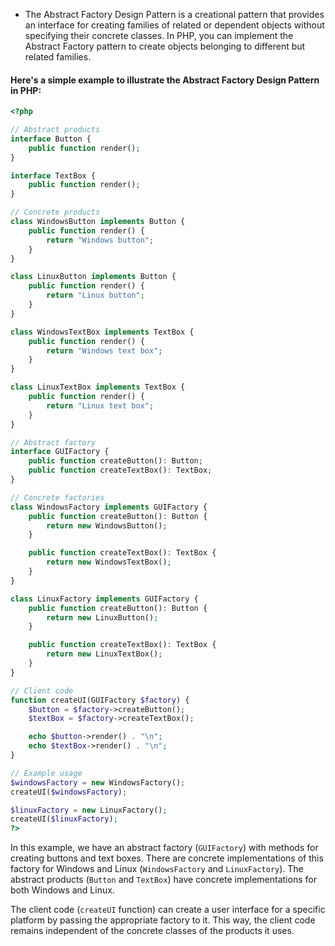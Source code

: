 - The Abstract Factory Design Pattern is a creational pattern that provides an interface for creating families of related or dependent objects without specifying their concrete classes. In PHP, you can implement the Abstract Factory pattern to create objects belonging to different but related families.

#### Here's a simple example to illustrate the Abstract Factory Design Pattern in PHP:

```php
<?php

// Abstract products
interface Button {
    public function render();
}

interface TextBox {
    public function render();
}

// Concrete products
class WindowsButton implements Button {
    public function render() {
        return "Windows button";
    }
}

class LinuxButton implements Button {
    public function render() {
        return "Linux button";
    }
}

class WindowsTextBox implements TextBox {
    public function render() {
        return "Windows text box";
    }
}

class LinuxTextBox implements TextBox {
    public function render() {
        return "Linux text box";
    }
}

// Abstract factory
interface GUIFactory {
    public function createButton(): Button;
    public function createTextBox(): TextBox;
}

// Concrete factories
class WindowsFactory implements GUIFactory {
    public function createButton(): Button {
        return new WindowsButton();
    }

    public function createTextBox(): TextBox {
        return new WindowsTextBox();
    }
}

class LinuxFactory implements GUIFactory {
    public function createButton(): Button {
        return new LinuxButton();
    }

    public function createTextBox(): TextBox {
        return new LinuxTextBox();
    }
}

// Client code
function createUI(GUIFactory $factory) {
    $button = $factory->createButton();
    $textBox = $factory->createTextBox();

    echo $button->render() . "\n";
    echo $textBox->render() . "\n";
}

// Example usage
$windowsFactory = new WindowsFactory();
createUI($windowsFactory);

$linuxFactory = new LinuxFactory();
createUI($linuxFactory);
?>
```

In this example, we have an abstract factory (`GUIFactory`) with methods for creating buttons and text boxes. There are concrete implementations of this factory for Windows and Linux (`WindowsFactory` and `LinuxFactory`). The abstract products (`Button` and `TextBox`) have concrete implementations for both Windows and Linux.

The client code (`createUI` function) can create a user interface for a specific platform by passing the appropriate factory to it. This way, the client code remains independent of the concrete classes of the products it uses.